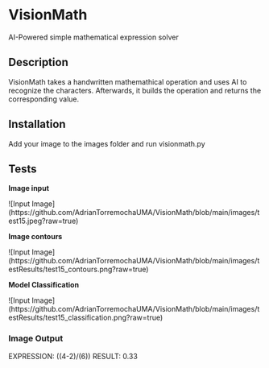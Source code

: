 # VisionMath
AI-Powered simple mathematical expression solver

## Description
VisionMath takes a handwritten mathemathical operation and uses AI to recognize the characters. Afterwards, it builds the operation and returns the corresponding value.

## Installation
Add your image to the images folder and run visionmath.py

## Tests
<p><b>Image input</b></p>
![Input Image](https://github.com/AdrianTorremochaUMA/VisionMath/blob/main/images/test15.jpeg?raw=true)
<p><b>Image contours</b></p>
![Input Image](https://github.com/AdrianTorremochaUMA/VisionMath/blob/main/images/testResults/test15_contours.png?raw=true)
<p><b>Model Classification</b></p>
![Input Image](https://github.com/AdrianTorremochaUMA/VisionMath/blob/main/images/testResults/test15_classification.png?raw=true)

### Image Output
EXPRESSION: ((4-2)/(6))
RESULT: 0.33


